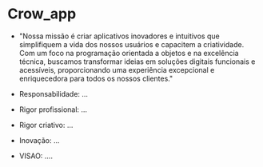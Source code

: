 # Crow_app

- "Nossa missão é criar aplicativos inovadores e intuitivos que simplifiquem a vida dos nossos usuários e capacitem a criatividade. Com um foco na programação orientada a objetos e na excelência técnica, buscamos transformar ideias em soluções digitais funcionais e acessíveis, proporcionando uma experiência excepcional e enriquecedora para todos os nossos clientes."

- Responsabilidade: ...
- Rigor profissional: ...
- Rigor criativo: ...
- Inovação: ...

- VISAO: ....

